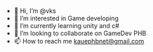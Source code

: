 - 👋 Hi, I’m @vks
- 👀 I’m interested in Game developing
- 🌱 I’m currently learning unity and c#
- 💞️ I’m looking to collaborate on GameDev PHB
- 📫 How to reach me kauephbnet@gmail.com
  

<!---
kauephbgames/kauephbgames is a ✨ special ✨ repository because its `README.md` (this file) appears on your GitHub profile.
You can click the Preview link to take a look at your changes.
--->
